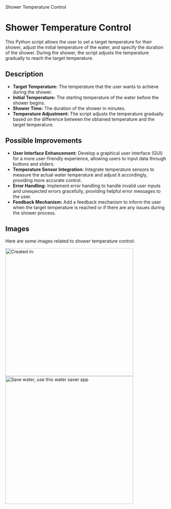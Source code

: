 <!DOCTYPE html>
<html lang="en">
<head>
<meta charset="UTF-8">
<meta name="viewport" content="width=device-width, initial-scale=1.0">
Shower Temperature Control
</head>
<body>

<h1>Shower Temperature Control</h1>

<p>
  This Python script allows the user to set a target temperature for their shower,
  adjust the initial temperature of the water, and specify the duration of the shower.
  During the shower, the script adjusts the temperature gradually to reach the target temperature.
</p>

<h2>Description</h2>

<ul>
  <li><strong>Target Temperature:</strong> The temperature that the user wants to achieve during the shower.</li>
  <li><strong>Initial Temperature:</strong> The starting temperature of the water before the shower begins.</li>
  <li><strong>Shower Time:</strong> The duration of the shower in minutes.</li>
  <li><strong>Temperature Adjustment:</strong> The script adjusts the temperature gradually based on the difference between the obtained temperature and the target temperature.</li>
</ul>

<h2>Possible Improvements</h2>

<ul>
  <li><strong>User Interface Enhancement:</strong> Develop a graphical user interface (GUI) for a more user-friendly experience, allowing users to input data through buttons and sliders.</li>
  <li><strong>Temperature Sensor Integration:</strong> Integrate temperature sensors to measure the actual water temperature and adjust it accordingly, providing more accurate control.</li>
  <li><strong>Error Handling:</strong> Implement error handling to handle invalid user inputs and unexpected errors gracefully, providing helpful error messages to the user.</li>
  <li><strong>Feedback Mechanism:</strong> Add a feedback mechanism to inform the user when the target temperature is reached or if there are any issues during the shower process.</li>
</ul>

<h2>Images</h2>

<p>Here are some images related to shower temperature control:</p>

<img src="https://en.wikipedia.org/wiki/File:Python-logo-notext.svg" alt="Created in:" width="400">
<img src="https://t4.ftcdn.net/jpg/05/65/52/61/360_F_565526112_dfCgD9rs0hEH2N0pNBp5Y0cyhTeLWaxT.jpg" alt="Save water, use this water saver app" width="400">

</body>
</html>
